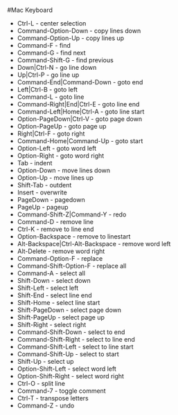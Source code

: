 #Mac Keyboard

* Ctrl-L - center selection
* Command-Option-Down - copy lines down
* Command-Option-Up - copy lines up
* Command-F - find
* Command-G - find next
* Command-Shift-G - find previous
* Down|Ctrl-N - go line down
* Up|Ctrl-P - go line up
* Command-End|Command-Down - goto end
* Left|Ctrl-B - goto left
* Command-L - goto line
* Command-Right|End|Ctrl-E - goto line end
* Command-Left|Home|Ctrl-A - goto line start
* Option-PageDown|Ctrl-V - goto page down
* Option-PageUp - goto page up
* Right|Ctrl-F - goto right
* Command-Home|Command-Up - goto start
* Option-Left - goto word left
* Option-Right - goto word right
* Tab - indent
* Option-Down - move lines down
* Option-Up - move lines up
* Shift-Tab - outdent
* Insert - overwrite
* PageDown - pagedown
* PageUp - pageup
* Command-Shift-Z|Command-Y - redo
* Command-D - remove line
* Ctrl-K - remove to line end
* Option-Backspace - remove to linestart
* Alt-Backspace|Ctrl-Alt-Backspace - remove word left
* Alt-Delete - remove word right
* Command-Option-F - replace
* Command-Shift-Option-F - replace all
* Command-A - select all
* Shift-Down - select down
* Shift-Left - select left
* Shift-End - select line end
* Shift-Home - select line start
* Shift-PageDown - select page down
* Shift-PageUp - select page up
* Shift-Right - select right
* Command-Shift-Down - select to end
* Command-Shift-Right - select to line end
* Command-Shift-Left - select to line start
* Command-Shift-Up - select to start
* Shift-Up - select up
* Option-Shift-Left - select word left
* Option-Shift-Right - select word right
* Ctrl-O - split line
* Command-7 - toggle comment
* Ctrl-T - transpose letters
* Command-Z - undo